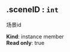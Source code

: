 <a name="module_miot/service/scene--module.exports.IScene+sceneID"></a>

## .sceneID : <code>int</code>
场景id

**Kind**: instance member  
**Read only**: true  
